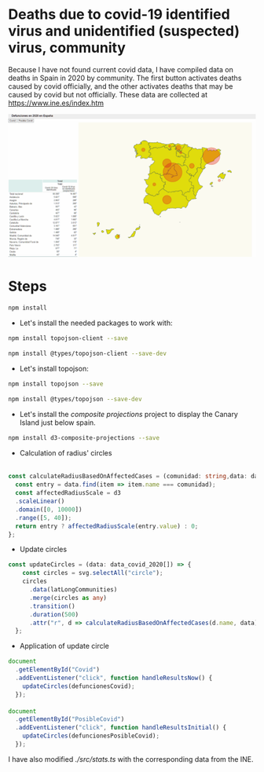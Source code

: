 

# Deaths due to covid-19 identified virus and unidentified (suspected) virus, community

Because I have not found current covid data, I have compiled data on deaths in Spain in 2020 by community. The first button activates deaths caused by covid officially, and the other activates deaths that may be caused by covid but not officially.
These data are collected at https://www.ine.es/index.htm



![alt-text](https://github.com/antonioluzon/d3-js-pin-scale/blob/main/Animation.gif)

# Steps

```bash
npm install
```

* Let's install the needed packages to work with:

```bash
npm install topojson-client --save
```

```bash
npm install @types/topojson-client --save-dev
```

* Let's install topojson:

```bash
npm install topojson --save
```

```bash
npm install @types/topojson --save-dev
```

* Let's install the _composite projections_ project to display the Canary Island just below spain.

```bash
npm install d3-composite-projections --save
```



* Calculation of radius' circles  

```typescript

const calculateRadiusBasedOnAffectedCases = (comunidad: string,data: data_covid_2020[]) => {
  const entry = data.find(item => item.name === comunidad);
  const affectedRadiusScale = d3
  .scaleLinear()
  .domain([0, 10000])
  .range([5, 40]); 
  return entry ? affectedRadiusScale(entry.value) : 0;
};
```



* Update circles 

```typescript
const updateCircles = (data: data_covid_2020[]) => {
    const circles = svg.selectAll("circle");
    circles
      .data(latLongCommunities)
      .merge(circles as any)
      .transition()
      .duration(500)
      .attr("r", d => calculateRadiusBasedOnAffectedCases(d.name, data));
  };
```

* Application of update circle

```typescript
document
  .getElementById("Covid")
  .addEventListener("click", function handleResultsNow() {
    updateCircles(defuncionesCovid);
  });

document
  .getElementById("PosibleCovid")
  .addEventListener("click", function handleResultsInitial() {
    updateCircles(defuncionesPosibleCovid);
  });

  ```

I have also modified _./src/stats.ts_ with the corresponding data from the INE.
